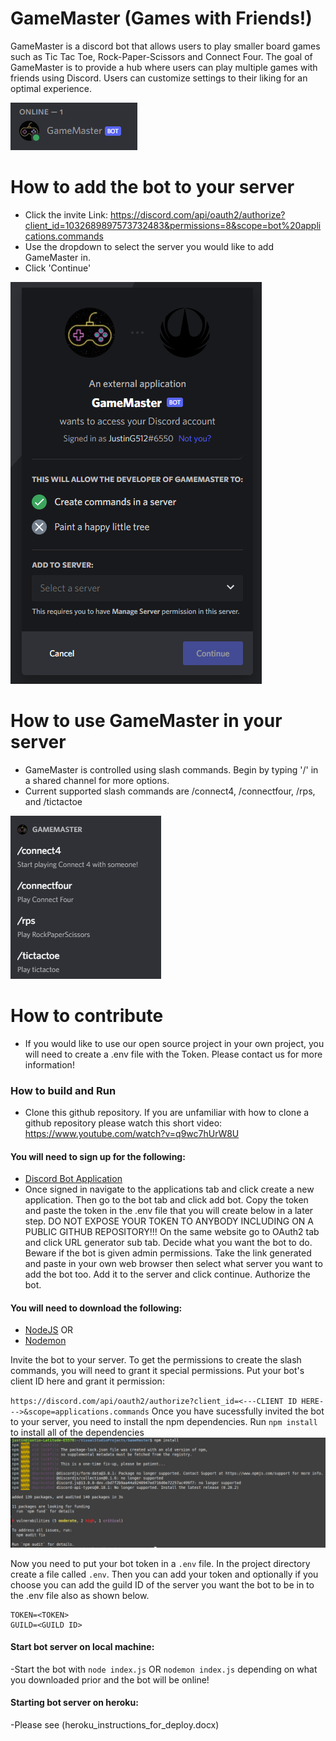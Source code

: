 # GameMaster (Games with Friends!)
GameMaster is a discord bot that allows users to play smaller board games such as Tic Tac Toe, Rock-Paper-Scissors and Connect Four. The goal of GameMaster is to provide a hub where users can play multiple games with friends using Discord. Users can customize settings to their liking for an optimal experience.  

![](2022-11-08-22-44-48.png)

# How to add the bot to your server

- Click the invite Link: https://discord.com/api/oauth2/authorize?client_id=1032689897573732483&permissions=8&scope=bot%20applications.commands
- Use the dropdown to select the server you would like to add GameMaster in.
- Click 'Continue'

![](2022-11-08-22-45-24.png)

# How to use GameMaster in your server

- GameMaster is controlled using slash commands.  Begin by typing '/' in a shared channel for more options.  
- Current supported slash commands are /connect4, /connectfour, /rps, and /tictactoe

![](2022-11-08-22-49-36.png)

# How to contribute

- If you would like to use our open source project in your own project, you will need to create a .env file with the Token.  Please contact us for more information! 

### How to build and Run

- Clone this github repository. If you are unfamiliar with how to clone a github repository please watch this short video: https://www.youtube.com/watch?v=q9wc7hUrW8U

#### You will need to sign up for the following:
-   [Discord Bot Application](https://discord.com/developers)
-   Once signed in navigate to the applications tab and click create a new application. Then go to the bot tab and click add bot. Copy the token and paste the token in the .env file that you will create below in a later step. DO NOT EXPOSE YOUR TOKEN TO ANYBODY INCLUDING ON A PUBLIC GITHUB REPOSITORY!!! On the same website go to OAuth2 tab and click URL generator sub tab. Decide what you want the bot to do. Beware if the bot is given admin permissions. Take the link generated and paste in your own web browser then select what server you want to add the bot too. Add it to the server and click continue. Authorize the bot.

#### You will need to download the following:
-   [NodeJS](https://nodejs.org) OR
-   [Nodemon](https://www.npmjs.com/package/nodemon) 

Invite the bot to your server. To get the permissions to create the slash commands, you will need to grant it special permissions. Put your bot's client ID here and grant it permission:

`https://discord.com/api/oauth2/authorize?client_id=<---CLIENT ID HERE--->&scope=applications.commands`
Once you have sucessfully invited the bot to your server, you need to install the npm dependencies.
Run `npm install` to install all of the dependencies
![](images/npminstall.png)

Now you need to put your bot token in a `.env` file. In the project directory create a file called `.env`. Then you can add your token and optionally if you choose you can add the  guild ID of the server you want the bot to be in to the .env file also as shown below.

```
TOKEN=<TOKEN>
GUILD=<GUILD ID>
```

#### Start bot server on local machine:
-Start the bot with `node index.js` OR `nodemon index.js` depending on what you downloaded prior and the bot will be online!

#### Starting bot server on heroku:
-Please see (heroku_instructions_for_deploy.docx)
